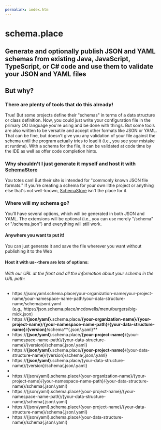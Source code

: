 ```yaml
---
permalink: index.htm
---
```


# schema.place
## Generate and optionally publish JSON and YAML schemas from existing Java, JavaScript, TypeScript, or C# code and use them to validate your JSON and YAML files

## But why?  

### There are plenty of tools that do this already!
True!  But some projects define their "schemas" in terms of a data structure or class definition.  Now, you could just write your configuration file in the primary OO language you're using and be done with things.  But some tools are also written to be versatile and accept other formats like JSON or YAML.  That can be fine, but doesn't give you any validation of your file against the schema until the program actually tries to load it (i.e., you see your mistake at runtime).  With a schema for the file, it can be validated at code time by the IDE as well as offer code completion hints.

### Why shouldn't I just generate it myself and host it with [SchemaStore](https://www.schemastore.org)
You totes can!  But their site is intended for "commonly known JSON file formats."  If you're creating a schema for your own little project or anything else that's not well-known, [SchemaStore](https://www.schemastore.org) isn't the place for it.

### Where will my schema go?
You'll have several options, which will be generated in both JSON and YAML.
The extensions will be optional (i.e., you can use merely "/schema" or "/schema.json") and everything will still work.

#### Anywhere you want to put it! 
You can just generate it and save the file wherever you want without publishing it to the Web

#### Host it with us--there are lots of options:

###### With our URL at the front and all the information about your schema in the URL path:
* <span class="url-template">https://<span style='url-placeholder'>json/yaml</span>.schema.place/<span style='url-placeholder'>your-organization-name</span>/<span style='url-placeholder'>your-project-name</span>/<span style='url-placeholder'>your-namespace-name-path</span>/<span style='url-placeholder'>your-data-structure-name</span>/schema<span style='url-placeholder'>json/.yaml</span></span> <br/> (e.g., <span class="url-template">https&#8203;://json.schema.place/mcdowells/menu/burgers/big-mick.json</span>)
* https://**{json/yaml}**.schema.place/**{your-organization-name}**/**{your-project-name}**/**{your-namespace-name-path}**/**{your-data-structure-name}**/**{version}**/schema**{.json/.yaml}**
* https://**{json/yaml}**.schema.place/**{your-project-name}**/{your-namespace-name-path}/{your-data-structure-name}/{version}/schema{.json/.yaml}
* https://**{json/yaml}**.schema.place/**{your-project-name}**/{your-data-structure-name}/{version}/schema{.json/.yaml}
* https://**{json/yaml}**.schema.place/{your-data-structure-name}/{version}/schema{.json/.yaml}
* 
* https://{json/yaml}.schema.place/{your-organization-name}/{your-project-name}/{your-namespace-name-path}/{your-data-structure-name}/schema{.json/.yaml}
* https://{json/yaml}.schema.place/{your-project-name}/{your-namespace-name-path}/{your-data-structure-name}/schema{.json/.yaml}
* https://{json/yaml}.schema.place/{your-project-name}/{your-data-structure-name}/schema{.json/.yaml}
* https://{json/yaml}.schema.place/{your-data-structure-name}/schema{.json/.yaml}
